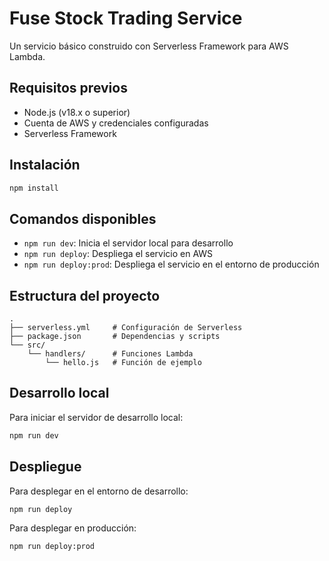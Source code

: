 # Fuse Stock Trading Service

Un servicio básico construido con Serverless Framework para AWS Lambda.

## Requisitos previos

- Node.js (v18.x o superior)
- Cuenta de AWS y credenciales configuradas
- Serverless Framework

## Instalación

```bash
npm install
```

## Comandos disponibles

- `npm run dev`: Inicia el servidor local para desarrollo
- `npm run deploy`: Despliega el servicio en AWS
- `npm run deploy:prod`: Despliega el servicio en el entorno de producción

## Estructura del proyecto

```
.
├── serverless.yml     # Configuración de Serverless
├── package.json       # Dependencias y scripts
└── src/
    └── handlers/      # Funciones Lambda
        └── hello.js   # Función de ejemplo
```

## Desarrollo local

Para iniciar el servidor de desarrollo local:

```bash
npm run dev
```

## Despliegue

Para desplegar en el entorno de desarrollo:

```bash
npm run deploy
```

Para desplegar en producción:

```bash
npm run deploy:prod
```
